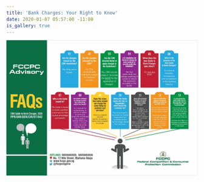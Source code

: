 ```yaml
---
title: 'Bank Charges: Your Right to Know'
date: 2020-01-07 05:57:00 -11:00
is_gallery: true
---
```


![BANK CHARGES.jpg](/uploads/BANK%20CHARGES.jpg)